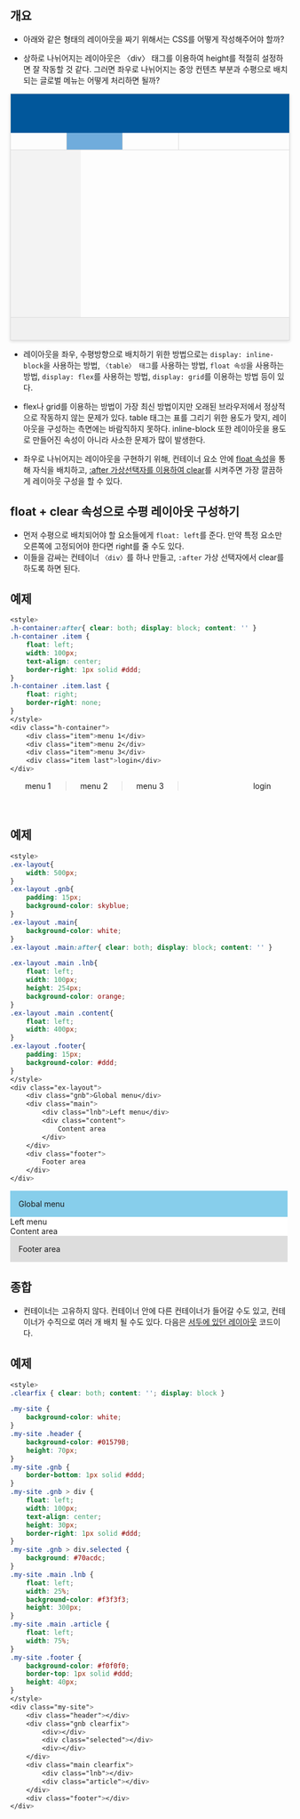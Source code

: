 ## 개요
* 아래와 같은 형태의 레이아웃을 짜기 위해서는 CSS를 어떻게 작성해주어야 할까?

* 상하로 나뉘어지는 레이아웃은 〈div〉 태그를 이용하여 height를 적절히 설정하면 잘 작동할 것 같다. 그러면 좌우로 나뉘어지는 중앙 컨텐츠 부분과 수평으로 배치되는 글로벌 메뉴는 어떻게 처리하면 될까?

<div style="border: 1px solid #ddd; box-shadow: 0 2px 5px 0 #ddd"> 
    <div style="background-color: #01579B; height: 70px"></div> 
    <div style="border-bottom: 1px solid #ddd; height: 30px"> 
        <div style="float: left; width: 100px; text-align: center; height: 30px; border-right: 1px solid #ddd">
        </div> 
        <div style="float: left; width: 100px; text-align: center; height: 30px; border-right: 1px solid #ddd; background: #70acdc">
        </div> 
        <div style="float: left; width: 100px; text-align: center; height: 30px; border-right: 1px solid #ddd">
        </div> 
        <div style="clear: both">
        </div> 
    </div> 
    <div> 
        <div style="float: left; width: 25%; background-color: #f3f3f3; height: 300px">
        </div> 
        <div style="float: left; width: 75%;">
        </div> 
        <div style="clear: both">
        </div> 
    </div> 
    <div style="background-color: #f0f0f0; border-top: 1px solid #ddd; height: 40px">
    </div> 
</div>


* 레이아웃을 좌우, 수평방향으로 배치하기 위한 방법으로는 `display: inline-block`을 사용하는 방법, `〈table〉 태그`를 사용하는 방법, `float 속성`을 사용하는 방법, `display: flex`를 사용하는 방법, `display: grid`를 이용하는 방법 등이 있다.

* flex나 grid를 이용하는 방법이 가장 최신 방법이지만 오래된 브라우저에서 정상적으로 작동하지 않는 문제가 있다. table 태그는 표를 그리기 위한 용도가 맞지, 레이아웃을 구성하는 측면에는 바람직하지 못하다. inline-block 또한 레이아웃을 용도로 만들어진 속성이 아니라 사소한 문제가 많이 발생한다.

* 좌우로 나뉘어지는 레이아웃을 구현하기 위해, 컨테이너 요소 안에 [float 속성](../속성/float.md)을 통해 자식을 배치하고, [:after 가상선택자를 이용하여 clear](../속성/clear.md#after-가상선택자와-clear)를 시켜주면 가장 깔끔하게 레이아웃 구성을 할 수 있다.

## float + clear 속성으로 수평 레이아웃 구성하기
* 먼저 수평으로 배치되어야 할 요소들에게 `float: left`를 준다. 만약 특정 요소만 오른쪽에 고정되어야 한다면 right를 줄 수도 있다. 
* 이들을 감싸는 컨테이너 `〈div〉`를 하나 만들고, `:after` 가상 선택자에서 clear를 하도록 하면 된다.

## 예제
```css
<style>
.h-container:after{ clear: both; display: block; content: '' }
.h-container .item {
	float: left;
	width: 100px;
	text-align: center;
	border-right: 1px solid #ddd;
}
.h-container .item.last {
	float: right;
	border-right: none;
}
</style>
<div class="h-container">
	<div class="item">menu 1</div>
	<div class="item">menu 2</div>
	<div class="item">menu 3</div>
	<div class="item last">login</div>
</div>
```
<html>
<style>
.h-container:after{ clear: both; display: block; content: '' }
.h-container .item {
	float: left;
	width: 100px;
	text-align: center;
	border-right: 1px solid #ddd;
}
.h-container .item.last {
	float: right;
	border-right: none;
}
</style>
<div class="h-container">
	<div class="item">menu 1</div>
	<div class="item">menu 2</div>
	<div class="item">menu 3</div>
	<div class="item last">login</div>
</div>
</html>
<br/><br/>   

## 예제
```css
<style>
.ex-layout{
	width: 500px;
}
.ex-layout .gnb{
	padding: 15px;
	background-color: skyblue;
}
.ex-layout .main{
	background-color: white;
}
.ex-layout .main:after{ clear: both; display: block; content: '' }

.ex-layout .main .lnb{
	float: left;
	width: 100px;
	height: 254px;
	background-color: orange;
}
.ex-layout .main .content{
	float: left;
	width: 400px;
}
.ex-layout .footer{
	padding: 15px;
	background-color: #ddd;
}
</style>
<div class="ex-layout">
	<div class="gnb">Global menu</div>
	<div class="main">
		<div class="lnb">Left menu</div>
		<div class="content">
			Content area
		</div>
	</div>
	<div class="footer">
		Footer area
	</div>
</div>
```
<html>
<style>
.ex-layout{
	width: 500px;
}
.ex-layout .gnb{
	padding: 15px;
	background-color: skyblue;
}
.ex-layout .main{
	background-color: white;
}
.ex-layout .main:after{ clear: both; display: block; content: '' }

.ex-layout .main .lnb{
	float: left;
	width: 100px;
	height: 254px;
	background-color: orange;
}
.ex-layout .main .content{
	float: left;
	width: 400px;
}
.ex-layout .footer{
	padding: 15px;
	background-color: #ddd;
}
</style>
<div class="ex-layout">
	<div class="gnb">Global menu</div>
	<div class="main">
		<div class="lnb">Left menu</div>
		<div class="content">
			Content area
		</div>
	</div>
	<div class="footer">
		Footer area
	</div>
</div>
</html>

## 종합
* 컨테이너는 고유하지 않다. 컨테이너 안에 다른 컨테이너가 들어갈 수도 있고, 컨테이너가 수직으로 여러 개 배치 될 수도 있다. 다음은 [서두에 있던 레이아웃](#개요) 코드이다.

## 예제
```css
<style>
.clearfix { clear: both; content: ''; display: block }

.my-site {
	background-color: white;
}
.my-site .header {
	background-color: #01579B;
	height: 70px;
}
.my-site .gnb {
	border-bottom: 1px solid #ddd;
}
.my-site .gnb > div {
	float: left;
	width: 100px;
	text-align: center;
	height: 30px; 
	border-right: 1px solid #ddd;
}
.my-site .gnb > div.selected {
	background: #70acdc;
}
.my-site .main .lnb {
	float: left;
	width: 25%;
	background-color: #f3f3f3;
	height: 300px;
}
.my-site .main .article {
	float: left;
	width: 75%;
}
.my-site .footer {
	background-color: #f0f0f0;
	border-top: 1px solid #ddd;
	height: 40px;
}
</style>
<div class="my-site">
	<div class="header"></div>
	<div class="gnb clearfix">
		<div></div>
		<div class="selected"></div>
		<div></div>
	</div>
	<div class="main clearfix">
		<div class="lnb"></div>
		<div class="article"></div>
	</div>
	<div class="footer"></div>
</div>
```